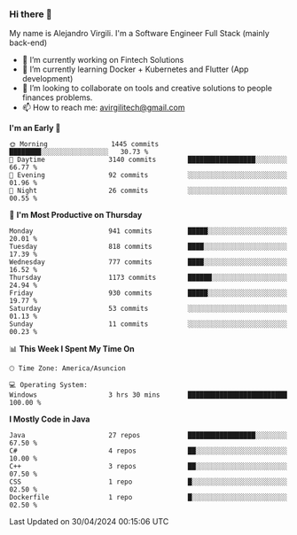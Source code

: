 ### Hi there 👋

My name is Alejandro Virgili. I'm a Software Engineer Full Stack (mainly back-end)


- 🔭 I’m currently working on Fintech Solutions
- 🌱 I’m currently learning Docker + Kubernetes and Flutter (App development)
- 👯 I’m looking to collaborate on tools and creative solutions to people finances problems.
- 📫 How to reach me: avirgilitech@gmail.com
  
<!--START_SECTION:waka-->
**I'm an Early 🐤** 

```text
🌞 Morning                1445 commits        ████████░░░░░░░░░░░░░░░░░   30.73 % 
🌆 Daytime                3140 commits        █████████████████░░░░░░░░   66.77 % 
🌃 Evening                92 commits          ░░░░░░░░░░░░░░░░░░░░░░░░░   01.96 % 
🌙 Night                  26 commits          ░░░░░░░░░░░░░░░░░░░░░░░░░   00.55 % 
```
📅 **I'm Most Productive on Thursday** 

```text
Monday                   941 commits         █████░░░░░░░░░░░░░░░░░░░░   20.01 % 
Tuesday                  818 commits         ████░░░░░░░░░░░░░░░░░░░░░   17.39 % 
Wednesday                777 commits         ████░░░░░░░░░░░░░░░░░░░░░   16.52 % 
Thursday                 1173 commits        ██████░░░░░░░░░░░░░░░░░░░   24.94 % 
Friday                   930 commits         █████░░░░░░░░░░░░░░░░░░░░   19.77 % 
Saturday                 53 commits          ░░░░░░░░░░░░░░░░░░░░░░░░░   01.13 % 
Sunday                   11 commits          ░░░░░░░░░░░░░░░░░░░░░░░░░   00.23 % 
```


📊 **This Week I Spent My Time On** 

```text
🕑︎ Time Zone: America/Asuncion

💻 Operating System: 
Windows                  3 hrs 30 mins       █████████████████████████   100.00 % 
```

**I Mostly Code in Java** 

```text
Java                     27 repos            █████████████████░░░░░░░░   67.50 % 
C#                       4 repos             ██░░░░░░░░░░░░░░░░░░░░░░░   10.00 % 
C++                      3 repos             ██░░░░░░░░░░░░░░░░░░░░░░░   07.50 % 
CSS                      1 repo              █░░░░░░░░░░░░░░░░░░░░░░░░   02.50 % 
Dockerfile               1 repo              █░░░░░░░░░░░░░░░░░░░░░░░░   02.50 % 
```




 Last Updated on 30/04/2024 00:15:06 UTC
<!--END_SECTION:waka-->
